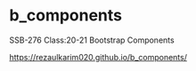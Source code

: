 # b_components
SSB-276 Class:20-21 Bootstrap Components

 https://rezaulkarim020.github.io/b_components/
